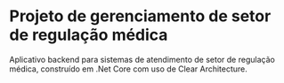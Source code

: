 # Projeto de gerenciamento de setor de regulação médica

Aplicativo backend para sistemas de atendimento de setor de regulação médica, construído em .Net Core com uso de Clear Architecture. 
